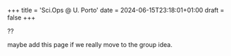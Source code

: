 +++
title = 'Sci.Ops @ U. Porto'
date = 2024-06-15T23:18:01+01:00
draft = false
+++

??

maybe add this page if we really move to the group idea.
